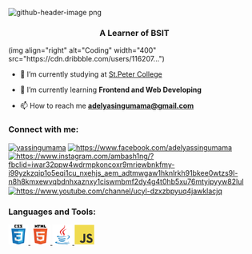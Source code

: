 ![github-header-image png](https://github.com/Ambatukam2001/Ambatukam2001/assets/123368326/15f102b1-d2fb-494f-9bd0-66789b5d38f1)
<h3 align="center">A Learner of BSIT</h3>
(img align="right" alt="Coding" width="400" src="https://cdn.dribbble.com/users/116207...")

- 🔭 I’m currently studying at [St.Peter College](https://www.spc.edu.ph/)

- 🌱 I’m currently learning **Frontend and Web Developing**

- 📫 How to reach me **adelyasingumama@gmail.com**
	
<h3 align="left">Connect with me:</h3>
<p align="left">
<a href="https://twitter.com/yassingumama" target="blank"><img align="center" src="https://raw.githubusercontent.com/rahuldkjain/github-profile-readme-generator/master/src/images/icons/Social/twitter.svg" alt="yassingumama" height="30" width="40" /></a>
<a href="https://fb.com/https://www.facebook.com/adelyassingumama" target="blank"><img align="center" src="https://raw.githubusercontent.com/rahuldkjain/github-profile-readme-generator/master/src/images/icons/Social/facebook.svg" alt="https://www.facebook.com/adelyassingumama" height="30" width="40" /></a>
<a href="https://instagram.com/https://www.instagram.com/ambash1ng/?fbclid=iwar32ppw4wdrmpkoncoxr9mriewbnkfmy-i99yzkzqip1o5eqi1cu_nxehjs_aem_adtmwgaw1hknlrkh91bkee0wtzs9l-n8h8kmxewvqbdnhxaznxy1ciswmbmf2dy4g4t0hb5xu76mtyipyyw82lul" target="blank"><img align="center" src="https://raw.githubusercontent.com/rahuldkjain/github-profile-readme-generator/master/src/images/icons/Social/instagram.svg" alt="https://www.instagram.com/ambash1ng/?fbclid=iwar32ppw4wdrmpkoncoxr9mriewbnkfmy-i99yzkzqip1o5eqi1cu_nxehjs_aem_adtmwgaw1hknlrkh91bkee0wtzs9l-n8h8kmxewvqbdnhxaznxy1ciswmbmf2dy4g4t0hb5xu76mtyipyyw82lul" height="30" width="40" /></a>
<a href="https://www.youtube.com/c/https://www.youtube.com/channel/ucyl-dzxzbpyuq4jawklacjq" target="blank"><img align="center" src="https://raw.githubusercontent.com/rahuldkjain/github-profile-readme-generator/master/src/images/icons/Social/youtube.svg" alt="https://www.youtube.com/channel/ucyl-dzxzbpyuq4jawklacjq" height="30" width="40" /></a>
</p>

<h3 align="left">Languages and Tools:</h3>
<p align="left"> <a href="https://www.w3schools.com/css/" target="_blank" rel="noreferrer"> <img src="https://raw.githubusercontent.com/devicons/devicon/master/icons/css3/css3-original-wordmark.svg" alt="css3" width="40" height="40"/> </a> <a href="https://www.w3.org/html/" target="_blank" rel="noreferrer"> <img src="https://raw.githubusercontent.com/devicons/devicon/master/icons/html5/html5-original-wordmark.svg" alt="html5" width="40" height="40"/> </a> <a href="https://www.java.com" target="_blank" rel="noreferrer"> <img src="https://raw.githubusercontent.com/devicons/devicon/master/icons/java/java-original.svg" alt="java" width="40" height="40"/> </a> <a href="https://developer.mozilla.org/en-US/docs/Web/JavaScript" target="_blank" rel="noreferrer"> <img src="https://raw.githubusercontent.com/devicons/devicon/master/icons/javascript/javascript-original.svg" alt="javascript" width="40" height="40"/> </a> </p>
	
